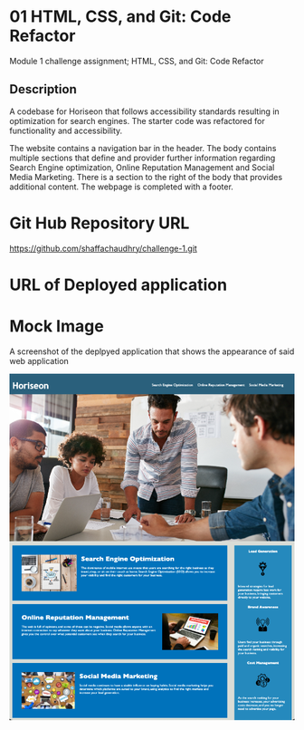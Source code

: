 # 01 HTML, CSS, and Git: Code Refactor
Module 1 challenge assignment; HTML, CSS, and Git: Code Refactor
## Description
A codebase for Horiseon that follows accessibility standards resulting in optimization for search engines. The starter code was refactored for functionality and accessibility. 

The website contains a navigation bar in the header. The body contains multiple sections that define and provider further information regarding Search Engine optimization, Online Reputation Management and Social Media Marketing. There is a section to the right of the body that provides additional content. The webpage is completed with a footer. 

# Git Hub Repository URL

https://github.com/shaffachaudhry/challenge-1.git

# URL of Deployed application

# Mock Image
A screenshot of the deplpyed application that shows the appearance of said web application

![The Horiseon webpage includes a navigation bar, a header image, and cards with text and images at the bottom of the page.](Assets/deployed-application.png)